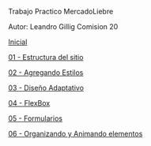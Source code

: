 Trabajo Practico MercadoLiebre

Autor: Leandro Gillig
Comision 20

[Inicial](https://github.com/Linno87/EstructuraDeUnSitioWeb/tree/master)

[01 - Estructura del sitio](https://github.com/Linno87/EstructuraDeUnSitioWeb/tree/develop)

[02 - Agregando Estilos](https://github.com/Linno87/EstructuraDeUnSitioWeb/tree/agregandoStylos)

[03 - Diseño Adaptativo](https://github.com/Linno87/EstructuraDeUnSitioWeb/tree/disenioAdaptativo)

[04 - FlexBox](https://github.com/Linno87/EstructuraDeUnSitioWeb/tree/flexBox)

[05 - Formularios](https://github.com/Linno87/EstructuraDeUnSitioWeb/tree/formulario)

[06 - Organizando y Animando elementos](https://github.com/Linno87/EstructuraDeUnSitioWeb/tree/UltimaEntrega)

